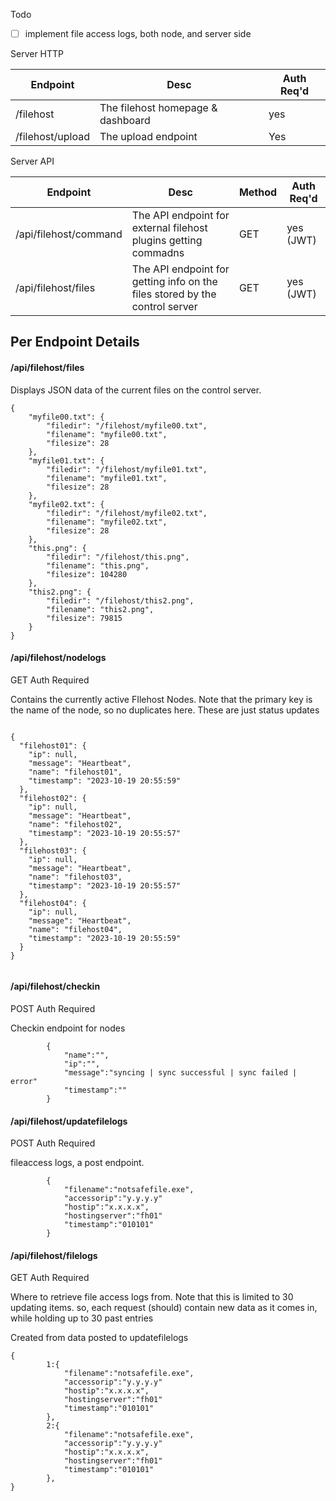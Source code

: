 Todo
- [ ] implement file access logs, both node, and server side

Server HTTP

| Endpoint | Desc | Auth Req'd |
|--------------|-----------|------------|
| /filehost | The filehost homepage & dashboard | yes |
| /filehost/upload | The upload endpoint | Yes |


Server API

| Endpoint | Desc | Method | Auth Req'd |
|--------------|-----------|------------|------------|
| /api/filehost/command | The API endpoint for external filehost plugins getting commadns | GET | yes (JWT) |
| /api/filehost/files | The API endpoint for getting info on the files stored by the control server| GET | yes (JWT) |


## Per Endpoint Details

#### /api/filehost/files

Displays JSON data of the current files on the control server. 

```
{
    "myfile00.txt": {
        "filedir": "/filehost/myfile00.txt",
        "filename": "myfile00.txt",
        "filesize": 28
    },
    "myfile01.txt": {
        "filedir": "/filehost/myfile01.txt",
        "filename": "myfile01.txt",
        "filesize": 28
    },
    "myfile02.txt": {
        "filedir": "/filehost/myfile02.txt",
        "filename": "myfile02.txt",
        "filesize": 28
    },
    "this.png": {
        "filedir": "/filehost/this.png",
        "filename": "this.png",
        "filesize": 104280
    },
    "this2.png": {
        "filedir": "/filehost/this2.png",
        "filename": "this2.png",
        "filesize": 79815
    }
}

```

#### /api/filehost/nodelogs

GET
Auth Required

Contains the currently active FIlehost Nodes. Note that the primary key is the name of the node, so no duplicates here. These are just status updates

```

{
  "filehost01": {
    "ip": null,
    "message": "Heartbeat",
    "name": "filehost01",
    "timestamp": "2023-10-19 20:55:59"
  },
  "filehost02": {
    "ip": null,
    "message": "Heartbeat",
    "name": "filehost02",
    "timestamp": "2023-10-19 20:55:57"
  },
  "filehost03": {
    "ip": null,
    "message": "Heartbeat",
    "name": "filehost03",
    "timestamp": "2023-10-19 20:55:57"
  },
  "filehost04": {
    "ip": null,
    "message": "Heartbeat",
    "name": "filehost04",
    "timestamp": "2023-10-19 20:55:59"
  }
}


```


#### /api/filehost/checkin
POST
Auth Required

Checkin endpoint for nodes
```
        {
            "name":"",
            "ip":"",
            "message":"syncing | sync successful | sync failed | error"
            "timestamp":""
        }
```


#### /api/filehost/updatefilelogs

POST
Auth Required

fileaccess logs, a post endpoint. 

```
        {
            "filename":"notsafefile.exe",
            "accessorip":"y.y.y.y"
            "hostip":"x.x.x.x",
            "hostingserver":"fh01"
            "timestamp":"010101"
        }

```

#### /api/filehost/filelogs

GET
Auth Required

Where to retrieve file access logs from. Note that this is limited to 30 updating items. so, 
each request (should) contain new data as it comes in, while holding up to 30 past entries

Created from data posted to updatefilelogs

```
{
        1:{
            "filename":"notsafefile.exe",
            "accessorip":"y.y.y.y"
            "hostip":"x.x.x.x",
            "hostingserver":"fh01"
            "timestamp":"010101"
        },
        2:{
            "filename":"notsafefile.exe",
            "accessorip":"y.y.y.y"
            "hostip":"x.x.x.x",
            "hostingserver":"fh01"
            "timestamp":"010101"
        },
}

```
